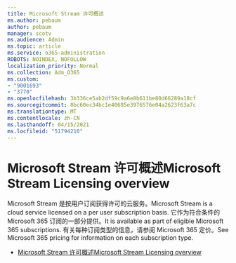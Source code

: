 ```yaml
---
title: Microsoft Stream 许可概述
ms.author: pebaum
author: pebaum
manager: scotv
ms.audience: Admin
ms.topic: article
ms.service: o365-administration
ROBOTS: NOINDEX, NOFOLLOW
localization_priority: Normal
ms.collection: Adm_O365
ms.custom:
- "9001693"
- "3770"
ms.openlocfilehash: 3b336ce5ab2df59c9a6e8b611be80d66289a18cf
ms.sourcegitcommit: 8bc60ec34bc1e40685e3976576e04a2623f63a7c
ms.translationtype: MT
ms.contentlocale: zh-CN
ms.lasthandoff: 04/15/2021
ms.locfileid: "51794210"
---
```

# <a name="microsoft-stream-licensing-overview"></a><span data-ttu-id="f507c-102">Microsoft Stream 许可概述</span><span class="sxs-lookup"><span data-stu-id="f507c-102">Microsoft Stream Licensing overview</span></span>

<span data-ttu-id="f507c-103">Microsoft Stream 是按用户订阅获得许可的云服务。</span><span class="sxs-lookup"><span data-stu-id="f507c-103">Microsoft Stream is a cloud service licensed on a per user subscription basis.</span></span> <span data-ttu-id="f507c-104">它作为符合条件的 Microsoft 365 订阅的一部分提供。</span><span class="sxs-lookup"><span data-stu-id="f507c-104">It is available as part of eligible Microsoft 365 subscriptions.</span></span> <span data-ttu-id="f507c-105">有关每种订阅类型的信息，请参阅 Microsoft 365 定价。</span><span class="sxs-lookup"><span data-stu-id="f507c-105">See Microsoft 365 pricing for information on each subscription type.</span></span>

- [<span data-ttu-id="f507c-106">Microsoft Stream 许可概述</span><span class="sxs-lookup"><span data-stu-id="f507c-106">Microsoft Stream Licensing overview</span></span>](https://docs.microsoft.com/stream/license-overview)